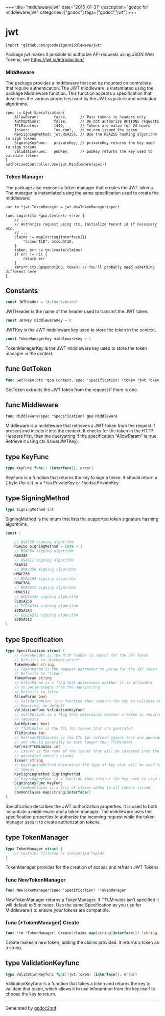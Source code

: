 +++
title="middleware/jwt"
date="2016-01-31"
description="godoc for middleware/jwt"
categories=["godoc"]
tags=["godoc","jwt"]
+++

# jwt
    import "github.com/goadesign/middleware/jwt"

Package jwt makes it possible to authorize API requests using JSON Web Tokens,
see <a href="https://jwt.io/introduction/">https://jwt.io/introduction/</a>

### Middleware
The package provides a middleware that can be mounted on controllers that require authentication.
The JWT middleware is instantiated using the package Middleware function. This function accepts
a specification that describes the various properties used by the JWT signature and validation
algorithms.


	spec := &jwt.Specification{
		AllowParam:       false,      // Pass tokens in headers only
		AuthOptions:      false,      // Do not authorize OPTIONS requests
		TTLMinutes:       1440,       // Tokens are valid for 24 hours
		Issuer:           "me.com",   // me.com issued the token
		KeySigningMethod: jwt.RSA256, // Use the RSA256 hashing algorithm to sign tokens
		SigningKeyFunc:   privateKey, // privateKey returns the key used to sign tokens
		ValidationFunc:   pubKey,     // pubKey returns the key used to validate tokens
	}
	authorizedController.Use(jwt.Middleware(spec))

### Token Manager
The package also exposes a token manager that creates the JWT tokens. The manager is instantiated
using the same specification used to create the middleware:


	var tm *jwt.TokenManager = jwt.NewTokenManager(spec)
	
	func Login(ctx *goa.Context) error {
		// ...
		// Authorize request using ctx, initialize tenant id if necessary etc.
		// ...
		claims := map[string]interface{}{
			"accountID": accountID,
		}
		token, err := tm.Create(claims)
		if err != nil {
			return err
		}
		return ctx.Respond(200, token) // You'll probably need something different here
	}




## Constants
``` go
const JWTHeader = "Authorization"
```
JWTHeader is the name of the header used to transmit the JWT token.

``` go
const JWTKey middlewareKey = 0
```
JWTKey is the JWT middleware key used to store the token in the context.

``` go
const TokenManagerKey middlewareKey = 1
```
TokenManagerKey is the JWT middleware key used to store the token manager in the context.



## func GetToken
``` go
func GetToken(ctx *goa.Context, spec *Specification) (token *jwt.Token, err error)
```
GetToken extracts the JWT token from the request if there is one.


## func Middleware
``` go
func Middleware(spec *Specification) goa.Middleware
```
Middleware is a middleware that retrieves a JWT token from the request if present and
injects it into the context.  It checks for the token in the HTTP Headers first, then the querystring if
the specification "AllowParam" is true.
Retrieve it using ctx.Value(JWTKey).



## type KeyFunc
``` go
type KeyFunc func() (interface{}, error)
```
KeyFunc is a function that returns the key to sign a
token.  It should return a []byte (for all)
or a *rsa.PrivateKey or *ecdsa.PrivateKey











## type SigningMethod
``` go
type SigningMethod int
```
SigningMethod is the enum that lists the supported token signature hashing algorithms.



``` go
const (

    // RSA256 signing algorithm
    RSA256 SigningMethod = iota + 1
    // RSA384 signing algorithm
    RSA384
    // RSA512 signing algorithm
    RSA512
    // HMAC256 signing algorithm
    HMAC256
    // HMAC384 signing algorithm
    HMAC384
    // HMAC512 signing algorithm
    HMAC512
    // ECDSA256 signing algorithm
    ECDSA256
    // ECDSA384 signing algorithm
    ECDSA384
    // ECDSA512 signing algorithm
    ECDSA512
)
```








## type Specification
``` go
type Specification struct {
    // TokenHeader is the HTTP header to search for the JWT Token
    // Defaults to "Authorization"
    TokenHeader string
    // TokenParam is the request parameter to parse for the JWT Token
    // Defaults to "token"
    TokenParam string
    // AllowParam is a flag that determines whether it is allowable
    // to parse tokens from the querystring
    // Defaults to false
    AllowParam bool
    // ValidationFunc is a function that returns the key to validate the JWT
    // Required, no default
    ValidationFunc ValidationKeyfunc
    // AuthOptions is a flag that determines whether a token is required on OPTIONS
    // requests
    AuthOptions bool
    // TTLMinutes is the TTL for tokens that are generated
    TTLMinutes int
    // RefreshTTLMinutes is the TTL for refresh tokens that are generated
    // and should generally be much longer than TTLMinutes
    RefreshTTLMinutes int
    // Issuer is the name of the issuer that will be inserted into the
    // generated token's claims
    Issuer string
    // KeySigningMethod determines the type of key that will be used to sign
    // Tokens.
    KeySigningMethod SigningMethod
    // SigningKeyFunc is a function that returns the key used to sign the token
    SigningKeyFunc KeyFunc
    // CommonClaims is a list of claims added to all tokens issued
    CommonClaims map[string]interface{}
}
```
Specification describes the JWT authorization properties.
It is used to both instantiate a middleware and a token manager.
The middleware uses the specification properties to authorize the incoming
request while the token manager uses it to create authorization tokens.











## type TokenManager
``` go
type TokenManager struct {
    // contains filtered or unexported fields
}
```
TokenManager provides for the creation of access and refresh JWT Tokens









### func NewTokenManager
``` go
func NewTokenManager(spec *Specification) *TokenManager
```
NewTokenManager returns a TokenManager.  If TTLMinutes isn't specified
it will default to 5 minutes.  Use the same Specification as you use for
Middleware() to ensure your tokens are compatible.




### func (\*TokenManager) Create
``` go
func (tm *TokenManager) Create(claims map[string]interface{}) (string, error)
```
Create makes a new token, adding the claims provided.  It returns
a token as a string.



## type ValidationKeyfunc
``` go
type ValidationKeyfunc func(*jwt.Token) (interface{}, error)
```
ValidationKeyfunc is a function that takes a token and returns the key to validate that
token, which allows it to use inforamtion from the key itself to choose the key
to return.

















- - -
Generated by [godoc2md](http://godoc.org/github.com/davecheney/godoc2md)
